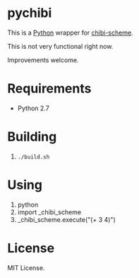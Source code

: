 pychibi
=======

This is a [Python](https://www.python.org/) wrapper for [chibi-scheme](https://code.google.com/p/chibi-scheme/).

This is not very functional right now. 

Improvements welcome.


Requirements
============

* Python 2.7


Building
========

1. `./build.sh`


Using
=====

1. python
1. import _chibi_scheme
1. _chibi_scheme.execute("(+ 3 4)")



License
=======

MIT License.


